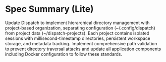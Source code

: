 # Spec Summary (Lite)

Update Dispatch to implement hierarchical directory management with project-based organization, separating configuration (~/.config/dispatch) from project data (~/dispatch-projects). Each project contains isolated sessions with millisecond-timestamp directories, persistent workspace storage, and metadata tracking. Implement comprehensive path validation to prevent directory traversal attacks and update all application components including Docker configuration to follow these standards.